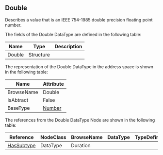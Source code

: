 <!-- datatype -->
## Double
Describes a value that is an IEEE 754-1985 double precision floating point number.  
<!-- end of description -->
The fields of the Double DataType are defined in the following table:  

|Name|Type|Description|
|---|---|---|
|Double|Structure||

The representation of the Double DataType in the address space is shown in the following table:  

|Name|Attribute|
|---|---|
|BrowseName|Double|
|IsAbtract|False|
|BaseType|[Number](../../../Part3/DataTypes/Number/readme.md)|

The references from the Double DataType Node are shown in the following table:  

|Reference|NodeClass|BrowseName|DataType|TypeDefinition|ModellingRule|
|---|---|---|---|---|---|
|[HasSubtype](../../../Part3/ReferenceTypes/HasSubtype/readme.md)|DataType|Duration||||

